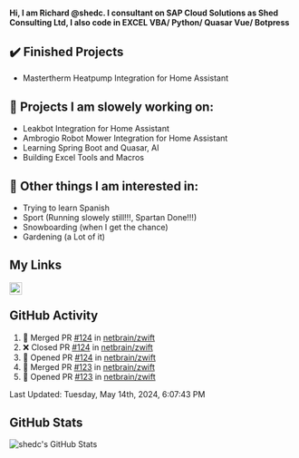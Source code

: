 #### Hi, I am Richard @shedc. I consultant on SAP Cloud Solutions as Shed Consulting Ltd, I also code in EXCEL VBA/ Python/ Quasar Vue/ Botpress

## ✔️ Finished Projects
- Mastertherm Heatpump Integration for Home Assistant

## 👋 Projects I am slowely working on:
- Leakbot Integration for Home Assistant
- Ambrogio Robot Mower Integration for Home Assistant
- Learning Spring Boot and Quasar, AI
- Building Excel Tools and Macros

## 👀 Other things I am interested in:
- Trying to learn Spanish
- Sport (Running slowely still!!!, Spartan Done!!!)
- Snowboarding (when I get the chance)
- Gardening (a Lot of it)

## My Links
[<img align="left" alt="shedc | LinkedIn" width="22px" src="https://cdn.jsdelivr.net/npm/simple-icons@v3/icons/linkedin.svg" />][linkedin]

<br/>

## GitHub Activity
<!--RECENT_ACTIVITY:start-->
1. 🎉 Merged PR [#124](https://github.com/netbrain/zwift/pull/124) in [netbrain/zwift](https://github.com/netbrain/zwift)
2. ❌ Closed PR [#124](https://github.com/netbrain/zwift/pull/124) in [netbrain/zwift](https://github.com/netbrain/zwift)
3. 💪 Opened PR [#124](https://github.com/netbrain/zwift/pull/124) in [netbrain/zwift](https://github.com/netbrain/zwift)
4. 🎉 Merged PR [#123](https://github.com/netbrain/zwift/pull/123) in [netbrain/zwift](https://github.com/netbrain/zwift)
5. 💪 Opened PR [#123](https://github.com/netbrain/zwift/pull/123) in [netbrain/zwift](https://github.com/netbrain/zwift)
<!--RECENT_ACTIVITY:end-->
<!--RECENT_ACTIVITY:last_update-->
Last Updated: Tuesday, May 14th, 2024, 6:07:43 PM
<!--RECENT_ACTIVITY:last_update_end-->

## GitHub Stats
<img align="left" alt="shedc's GitHub Stats" src="https://github-readme-stats.vercel.app/api?username=shedc&show_icons=true&hide_title=true" />

[linkedin]: https://www.linkedin.com/in/richard-holmes-3314251/
